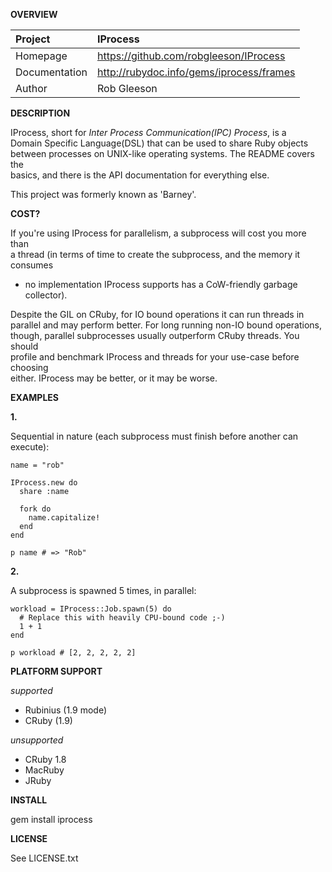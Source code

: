 __OVERVIEW__


| Project         | IProcess    
|:----------------|:--------------------------------------------------
| Homepage        | https://github.com/robgleeson/IProcess
| Documentation   | http://rubydoc.info/gems/iprocess/frames 
| Author          | Rob Gleeson             


__DESCRIPTION__

  IProcess, short for _Inter Process Communication(IPC) Process_, is a    
  Domain Specific Language(DSL) that can be used to share Ruby objects     
  between processes on UNIX-like operating systems. The README covers the   
  basics, and there is the API documentation for everything else.

  This project was formerly known as 'Barney'. 

__COST?__
     
  If you're using IProcess for parallelism, a subprocess will cost you more than   
  a thread (in terms of time to create the subprocess, and the memory it consumes   
  - no implementation IProcess supports has a CoW-friendly garbage collector).  

  Despite the GIL on CRuby, for IO bound operations it can run threads in  
  parallel and may perform better. For long running non-IO bound operations,  
  though, parallel subprocesses usually outperform CRuby threads. You should   
  profile and benchmark IProcess and threads for your use-case before choosing   
  either. IProcess may be better, or it may be worse.  

__EXAMPLES__

__1.__

Sequential in nature (each subprocess must finish before another can execute):

    name = "rob"

    IProcess.new do
      share :name
      
      fork do 
        name.capitalize!
      end
    end

    p name # => "Rob"
    
__2.__

A subprocess is spawned 5 times, in parallel:

    workload = IProcess::Job.spawn(5) do
      # Replace this with heavily CPU-bound code ;-) 
      1 + 1
    end

    p workload # [2, 2, 2, 2, 2]

__PLATFORM SUPPORT__

_supported_

  * Rubinius (1.9 mode) 
  * CRuby (1.9)

_unsupported_
  
  * CRuby 1.8
  * MacRuby
  * JRuby

__INSTALL__

  gem install iprocess

__LICENSE__

  
  See LICENSE.txt


 
